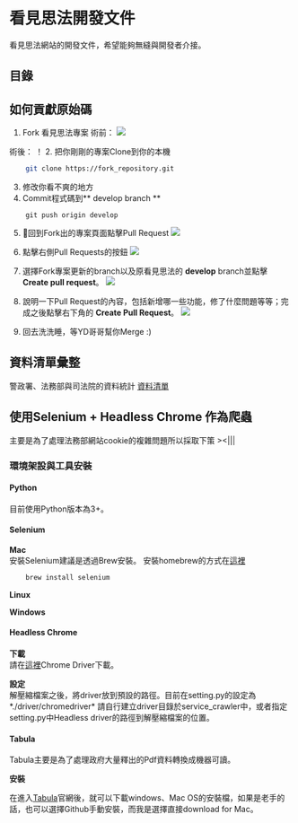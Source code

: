 # 看見思法開發文件
看見思法網站的開發文件，希望能夠無縫與開發者介接。

## 目錄


## 如何貢獻原始碼
1. Fork 看見思法專案
術前：
![](https://raw.githubusercontent.com/yudazilian/VisualJusticeTW/develop/static/1.png)

術後：
！[](https://raw.githubusercontent.com/yudazilian/VisualJusticeTW/develop/static/2.png)
2.  把你剛剛的專案Clone到你的本機
```bash
    git clone https://fork_repository.git
```
3. 修改你看不爽的地方
4. Commit程式碼到** develop branch **
```
    git push origin develop
```
5. 回到Fork出的專案頁面點擊Pull Request
![](https://raw.githubusercontent.com/yudazilian/VisualJusticeTW/develop/static/3.png)

6. 點擊右側Pull Requests的按鈕
![](https://raw.githubusercontent.com/yudazilian/VisualJusticeTW/develop/static/4.png)

7. 選擇Fork專案更新的branch以及原看見思法的 **develop** branch並點擊 **Create pull request**。
![](https://raw.githubusercontent.com/yudazilian/VisualJusticeTW/develop/static/24085092_1924492617567691_267545069_o.png)

8. 說明一下Pull Request的內容，包括新增哪一些功能，修了什麼問題等等；完成之後點擊右下角的 **Create Pull Request**。
![](https://raw.githubusercontent.com/yudazilian/VisualJusticeTW/develop/static/23998375_1924492600901026_1323635938_o.png)

9. 回去洗洗睡，等YD哥哥幫你Merge :)

## 資料清單彙整
警政署、法務部與司法院的資料統計
[資料清單](https://hackmd.io/AwDmDYHYFME5oLQDMCGAjcCAsAmNWEUVYkEBjaMpAEyTLTNjViA=?both)


## 使用Selenium + Headless Chrome 作為爬蟲
主要是為了處理法務部網站cookie的複雜問題所以採取下策 ><|||

### 環境架設與工具安裝

#### Python
目前使用Python版本為3+。

#### Selenium

**Mac**<br>
安裝Selenium建議是透過Brew安裝。
安裝homebrew的方式在[這裡](https://brew.sh)
```bash
    brew install selenium
```

**Linux**<br>

**Windows**<br>

#### Headless Chrome

**下載**<br>
請在[這裡](https://sites.google.com/a/chromium.org/chromedriver/downloads)Chrome Driver下載。

**設定**<br>
解壓縮檔案之後，將driver放到預設的路徑。目前在setting.py的設定為*./driver/chromedriver*
請自行建立driver目錄於service_crawler中，或者指定setting.py中Headless driver的路徑到解壓縮檔案的位置。

#### Tabula
Tabula主要是為了處理政府大量釋出的Pdf資料轉換成機器可讀。

**安裝** <br>

在進入[Tabula](http://tabula.nerdpower.org/)官網後，就可以下載windows、Mac OS的安裝檔，如果是老手的話，也可以選擇Github手動安裝，而我是選擇直接download for Mac。

## 
